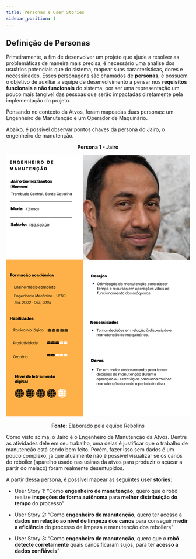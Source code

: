 ```yaml
---
title: Personas e User Stories
sidebar_position: 1
---
```


## Definição de Personas

Primeiramente, a fim de desenvolver um projeto que ajude a resolver as problemáticas de maneira mais precisa, é necessário uma análise dos usuários potenciais que do sistema, mapear suas características, dores e necessidades. Esses personagens são chamados de **personas**, e possuem o objetivo de auxiliar a equipe de desenvolvimento a pensar nos **requisitos funcionais e não funcionais** do sistema, por ser uma representação um pouco mais tangível das pessoas que serão impactadas diretamente pela implementação do projeto.

Pensando no contexto da Atvos, foram mapeadas duas personas: um Engenheiro de Manutenção e um Operador de Maquinário. 

Abaixo, é possível observar pontos chaves da persona do Jairo, o engenheiro de manutenção.


<div align="center">

**Persona 1 - Jairo**

![Descrição da persona Engenheiro de Manutenção - Jairo](../../../static/img/Jairo.png)

**Fonte:** Elaborado pela equipe Rebólins

</div>

Como visto acima, o Jairo é o Engenheiro de Manutenção da Atvos. Dentre as atividades dele em seu trabalho, uma delas é justificar que o trabalho de manutenção está sendo bem feito. Porém, fazer isso sem dados é um pouco complexo, já que atualmente não é possível visualizar se os canos do reboiler (aparelho usado nas usinas da atvos para produzir o açúcar a partir do melaço) foram realmente desentupidos. 

A partir dessa persona, é possível mapear as seguintes **user stories**:

- User Story 1: “Como **engenheiro de manutenção**, quero que o robô realize **inspeções de forma autônoma** para **melhor distribuição do tempo** do processo”

- User Story 2: “Como **engenheiro de manutenção**, quero ter acesso a **dados em relação ao nível de limpeza dos canos** para conseguir **medir a eficiência** do processo de limpeza e manutenção dos reboilers”

- User Story 3: “Como **engenheiro de manutenção**, quero que o **robô detecte corretamente** quais canos ficaram sujos, para ter **acesso a dados confiáveis**”

